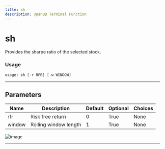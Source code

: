 ```yaml
---
title: sh
description: OpenBB Terminal Function
---
```


# sh

Provides the sharpe ratio of the selected stock.

### Usage

```python
usage: sh [-r RFR] [-w WINDOW]
```

---

## Parameters

| Name | Description | Default | Optional | Choices |
| ---- | ----------- | ------- | -------- | ------- |
| rfr | Risk free return | 0 | True | None |
| window | Rolling window length | 1 | True | None |

![image](https://user-images.githubusercontent.com/75195383/163530426-77abe5ac-9c21-43e5-a975-5a37c7eb452f.png)

---
